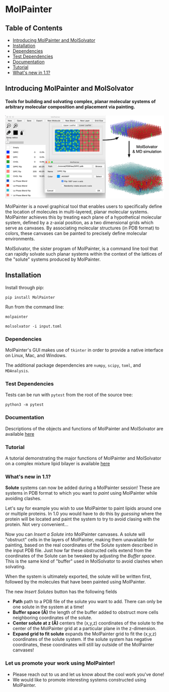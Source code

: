 # MolPainter

## Table of Contents
- [Introducing MolPainter and MolSolvator](#introducing-molpainter-and-molsolvator)
- [Installation](#installation)
- [Dependencies](#dependencies)
- [Test Dependencies](#test-dependencies)
- [Documentation](#documentation)
- [Tutorial](#tutorial)
- [What's new in 1.1?](#whats-new-in-11)

## Introducing MolPainter and MolSolvator
#### Tools for building and solvating complex, planar molecular systems of arbitrary molecular composition and placement via painting.

![Screenshot](https://raw.githubusercontent.com/gpantel/MolPainter/master/docs/tutorial/images/TutorialFigure.png)

MolPainter is a novel graphical tool that enables users to specifically define the location of molecules in multi-layered, planar molecular systems. MolPainter achieves this by treating each plane of a hypothetical molecular system, defined by a z-axial position, as a two dimensional grids which serve as canvases. By associating molecular structures (in PDB format) to colors, these canvases can be painted to precisely define molecular environments.

MolSolvator, the sister program of MolPainter, is a command line tool that can rapidly solvate such planar systems within the context of the lattices of the "solute" systems produced by MolPainter.

## Installation

Install through pip:
```
pip install MolPainter
```

Run from the command line:
```
molpainter
```

```
molsolvator -i input.toml
```

### Dependencies

MolPainter's GUI makes use of `tkinter` in order to provide a native interface on Linux, Mac, and Windows.

The additional package dependencies are `numpy`, `scipy`, `toml`, and `MDAnalysis`.

### Test Dependencies

Tests can be run with `pytest` from the root of the source tree:
```
python3 -m pytest
```

### Documentation

Descriptions of the objects and functions of MolPainter and MolSolvator are available [here](https://github.com/gpantel/MolPainter/blob/master/docs/README.md)

### Tutorial

A tutorial demonstrating the major functions of MolPainter and MolSolvator on a complex mixture lipid bilayer is available [here](https://github.com/gpantel/MolPainter/tree/master/docs/tutorial)

### What's new in 1.1?

**Solute** systems can now be added during a MolPainter session! These are systems in PDB format to which you want to *paint* using MolPainter while avoiding clashes.

Let's say for example you wish to use MolPainter to paint lipids around one or multiple proteins. In 1.0 you would have to do this by *guessing* where the protein will be located and paint the system to try to avoid clasing with the protein. Not very convenient...

Now you can *Insert a Solute* into MolPainter canvases. A solute will "obstruct" cells in the layers of MolPainter,  making them unavailable for painting, based on the real coordinates of the Solute system described in the input PDB file. Just how far these obstructed cells extend from the coordinates of the Solute can be tweaked by adjusting the *Buffer space*. This is the same kind of "buffer" used in MolSolvator to avoid clashes when solvating.

When the system is ultimately exported, the solute will be written first, followed by the molecules that have been painted using MolPainter.

The new *Insert Solutes* button has the following fields

* **Path** path to a PDB file of the solute you want to add. There can only be one solute in the system at a time!
* **Buffer space (Å)** the length of the buffer added to obstruct more cells neighboring coordinates of the solute.
* **Center solute at z (Å)** centers the (x,y,z) coordinates of the solute to the center of the MolPainter grid at a particular plane in the z-dimension.
* **Expand grid to fit solute** expands the MolPainter grid to fit the (x,y,z) coordinates of the solute system. If the solute system has negative coordinates, these coordinates will still lay outside of the MolPainter canvases!

### Let us promote your work using MolPainter!

* Please reach out to us and let us know about the cool work you've done!
* We would like to promote interesting systems constructed using MolPainter.